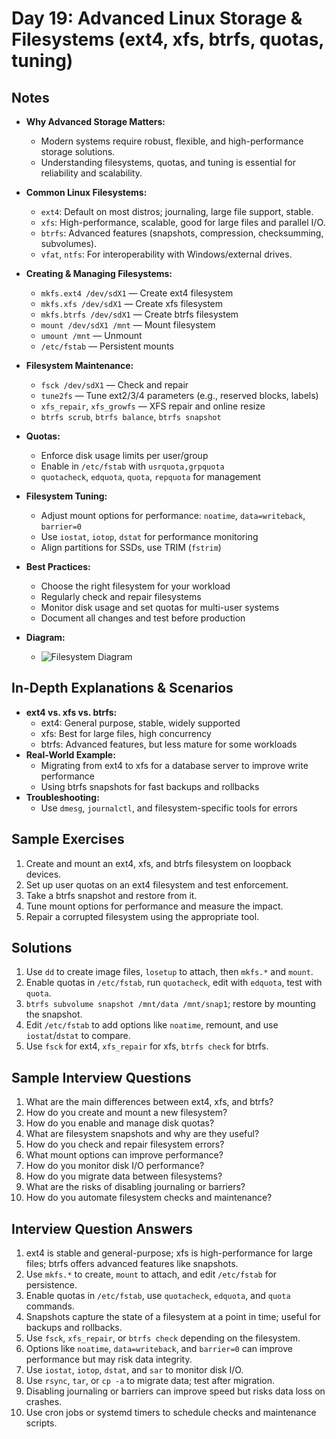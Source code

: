 # Day 19: Advanced Linux Storage & Filesystems (ext4, xfs, btrfs, quotas, tuning)

## Notes
- **Why Advanced Storage Matters:**
  - Modern systems require robust, flexible, and high-performance storage solutions.
  - Understanding filesystems, quotas, and tuning is essential for reliability and scalability.

- **Common Linux Filesystems:**
  - `ext4`: Default on most distros; journaling, large file support, stable.
  - `xfs`: High-performance, scalable, good for large files and parallel I/O.
  - `btrfs`: Advanced features (snapshots, compression, checksumming, subvolumes).
  - `vfat`, `ntfs`: For interoperability with Windows/external drives.

- **Creating & Managing Filesystems:**
  - `mkfs.ext4 /dev/sdX1` — Create ext4 filesystem
  - `mkfs.xfs /dev/sdX1` — Create xfs filesystem
  - `mkfs.btrfs /dev/sdX1` — Create btrfs filesystem
  - `mount /dev/sdX1 /mnt` — Mount filesystem
  - `umount /mnt` — Unmount
  - `/etc/fstab` — Persistent mounts

- **Filesystem Maintenance:**
  - `fsck /dev/sdX1` — Check and repair
  - `tune2fs` — Tune ext2/3/4 parameters (e.g., reserved blocks, labels)
  - `xfs_repair`, `xfs_growfs` — XFS repair and online resize
  - `btrfs scrub`, `btrfs balance`, `btrfs snapshot`

- **Quotas:**
  - Enforce disk usage limits per user/group
  - Enable in `/etc/fstab` with `usrquota,grpquota`
  - `quotacheck`, `edquota`, `quota`, `repquota` for management

- **Filesystem Tuning:**
  - Adjust mount options for performance: `noatime`, `data=writeback`, `barrier=0`
  - Use `iostat`, `iotop`, `dstat` for performance monitoring
  - Align partitions for SSDs, use TRIM (`fstrim`)

- **Best Practices:**
  - Choose the right filesystem for your workload
  - Regularly check and repair filesystems
  - Monitor disk usage and set quotas for multi-user systems
  - Document all changes and test before production

- **Diagram:**
  - ![Filesystem Diagram](https://upload.wikimedia.org/wikipedia/commons/2/2e/Gparted-partitions.png)

## In-Depth Explanations & Scenarios
- **ext4 vs. xfs vs. btrfs:**
  - ext4: General purpose, stable, widely supported
  - xfs: Best for large files, high concurrency
  - btrfs: Advanced features, but less mature for some workloads
- **Real-World Example:**
  - Migrating from ext4 to xfs for a database server to improve write performance
  - Using btrfs snapshots for fast backups and rollbacks
- **Troubleshooting:**
  - Use `dmesg`, `journalctl`, and filesystem-specific tools for errors

## Sample Exercises
1. Create and mount an ext4, xfs, and btrfs filesystem on loopback devices.
2. Set up user quotas on an ext4 filesystem and test enforcement.
3. Take a btrfs snapshot and restore from it.
4. Tune mount options for performance and measure the impact.
5. Repair a corrupted filesystem using the appropriate tool.

## Solutions
1. Use `dd` to create image files, `losetup` to attach, then `mkfs.*` and `mount`.
2. Enable quotas in `/etc/fstab`, run `quotacheck`, edit with `edquota`, test with `quota`.
3. `btrfs subvolume snapshot /mnt/data /mnt/snap1`; restore by mounting the snapshot.
4. Edit `/etc/fstab` to add options like `noatime`, remount, and use `iostat`/`dstat` to compare.
5. Use `fsck` for ext4, `xfs_repair` for xfs, `btrfs check` for btrfs.

## Sample Interview Questions
1. What are the main differences between ext4, xfs, and btrfs?
2. How do you create and mount a new filesystem?
3. How do you enable and manage disk quotas?
4. What are filesystem snapshots and why are they useful?
5. How do you check and repair filesystem errors?
6. What mount options can improve performance?
7. How do you monitor disk I/O performance?
8. How do you migrate data between filesystems?
9. What are the risks of disabling journaling or barriers?
10. How do you automate filesystem checks and maintenance?

## Interview Question Answers
1. ext4 is stable and general-purpose; xfs is high-performance for large files; btrfs offers advanced features like snapshots.
2. Use `mkfs.*` to create, `mount` to attach, and edit `/etc/fstab` for persistence.
3. Enable quotas in `/etc/fstab`, use `quotacheck`, `edquota`, and `quota` commands.
4. Snapshots capture the state of a filesystem at a point in time; useful for backups and rollbacks.
5. Use `fsck`, `xfs_repair`, or `btrfs check` depending on the filesystem.
6. Options like `noatime`, `data=writeback`, and `barrier=0` can improve performance but may risk data integrity.
7. Use `iostat`, `iotop`, `dstat`, and `sar` to monitor disk I/O.
8. Use `rsync`, `tar`, or `cp -a` to migrate data; test after migration.
9. Disabling journaling or barriers can improve speed but risks data loss on crashes.
10. Use cron jobs or systemd timers to schedule checks and maintenance scripts.
